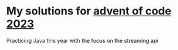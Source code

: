 # My solutions for [advent of code 2023](https://adventofcode.com/)

Practicing Java this year with the focus on the streaming api
